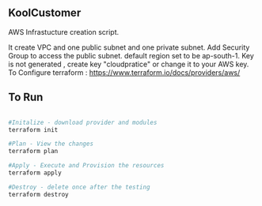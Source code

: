 ## KoolCustomer 

AWS Infrastucture creation script.

It create VPC and one public subnet and one private subnet. Add Security Group to access the public subnet.
default region set to be ap-south-1. Key is not generated , create key "cloudpratice" or change it to your AWS key. 
To Configure terraform : https://www.terraform.io/docs/providers/aws/

## To Run
``` sh

#Initalize - download provider and modules
terraform init

#Plan - View the changes
terraform plan

#Apply - Execute and Provision the resources
terraform apply

#Destroy - delete once after the testing
terraform destroy


``` 
